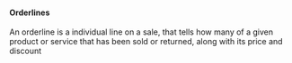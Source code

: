 #### Orderlines

An orderline is a individual line on a sale, that tells how many of a given product or service that has been sold or returned, along with its price and discount
